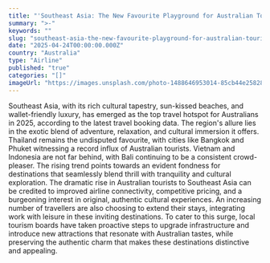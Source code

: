 ```yaml
---
title: "'Southeast Asia: The New Favourite Playground for Australian Tourists'"
summary: ">-"
keywords: ""
slug: "southeast-asia-the-new-favourite-playground-for-australian-tourists"
date: "2025-04-24T00:00:00.000Z"
country: "Australia"
type: "Airline"
published: "true"
categories: "[]"
imageUrl: "https://images.unsplash.com/photo-1488646953014-85cb44e25828?q=80&w=1935&auto=format&fit=crop&ixlib=rb-4.0.3&ixid=M3wxMjA3fDB8MHxwaG90by1wYWdlfHx8fGVufDB8fHx8fA%3D%3D"
---
```



Southeast Asia, with its rich cultural tapestry, sun-kissed beaches, and wallet-friendly luxury, has emerged as the top travel hotspot for Australians in 2025, according to the latest travel booking data. The region's allure lies in the exotic blend of adventure, relaxation, and cultural immersion it offers. Thailand remains the undisputed favourite, with cities like Bangkok and Phuket witnessing a record influx of Australian tourists. Vietnam and Indonesia are not far behind, with Bali continuing to be a consistent crowd-pleaser. The rising trend points towards an evident fondness for destinations that seamlessly blend thrill with tranquility and cultural exploration. The dramatic rise in Australian tourists to Southeast Asia can be credited to improved airline connectivity, competitive pricing, and a burgeoning interest in original, authentic cultural experiences. An increasing number of travellers are also choosing to extend their stays, integrating work with leisure in these inviting destinations. To cater to this surge, local tourism boards have taken proactive steps to upgrade infrastructure and introduce new attractions that resonate with Australian tastes, while preserving the authentic charm that makes these destinations distinctive and appealing.
